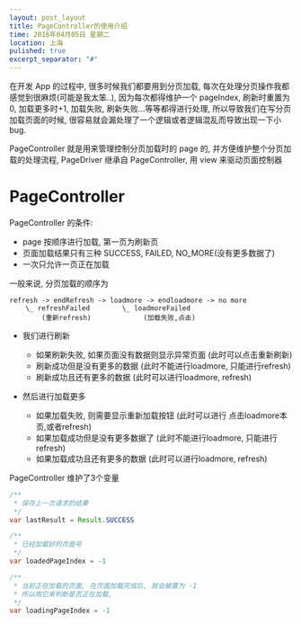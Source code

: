 ```yaml
---
layout: post_layout
title: PageController的使用介绍
time: 2016年04月05日 星期二
location: 上海
pulished: true
excerpt_separator: "#"
---
```


在开发 App 的过程中, 很多时候我们都要用到分页加载, 每次在处理分页操作我都感觉到很麻烦(可能是我太笨..),
因为每次都得维护一个 pageIndex, 刷新时重置为0, 加载更多时+1, 加载失败, 刷新失败...等等都得进行处理,
所以导致我们在写分页加载页面的时候, 很容易就会漏处理了一个逻辑或者逻辑混乱而导致出现一下小 bug.

PageController 就是用来管理控制分页加载时的 page 的, 并方便维护整个分页加载的处理流程,
PageDriver 继承自 PageController, 用 view 来驱动页面控制器

# PageController

PageController 的条件:

- page 按顺序进行加载, 第一页为刷新页
- 页面加载结果只有三种 SUCCESS, FAILED, NO_MORE(没有更多数据了)
- 一次只允许一页正在加载

一般来说, 分页加载的顺序为

```
refresh -> endRefresh -> loadmore -> endloadmore -> no more
    \_ refreshFailed        \_ loadmoreFailed
        (重新refresh)             (加载失败,点击)
```

- 我们进行刷新
    - 如果刷新失败, 如果页面没有数据则显示异常页面 (此时可以点击重新刷新)
    - 刷新成功但是没有更多的数据 (此时不能进行loadmore, 只能进行refresh)
    - 刷新成功且还有更多的数据 (此时可以进行loadmore, refresh)

- 然后进行加载更多
    - 如果加载失败, 则需要显示重新加载按钮 (此时可以进行 点击loadmore本页,或者refresh)
    - 如果加载成功但是没有更多数据了 (此时不能进行loadmore, 只能进行refresh)
    - 如果加载成功且还有更多的数据 (此时可以进行loadmore, refresh)

PageController 维护了3个变量

```java
/**
 * 保存上一次请求的结果
 */
var lastResult = Result.SUCCESS

/**
 * 已经加载好的页面号
 */
var loadedPageIndex = -1

/**
 * 当前正在加载的页面, 在页面加载完成后, 就会被置为 -1
 * 所以用它来判断是否正在加载,
 */
var loadingPageIndex = -1
```
